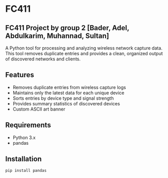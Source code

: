 # FC411
## FC411 Project by group 2 [Bader, Adel, Abdulkarim, Muhannad, Sultan]

A Python tool for processing and analyzing wireless network capture data. This tool removes duplicate entries and provides a clean, organized output of discovered networks and clients.

## Features
- Removes duplicate entries from wireless capture logs
- Maintains only the latest data for each unique device
- Sorts entries by device type and signal strength
- Provides summary statistics of discovered devices
- Custom ASCII art banner

## Requirements
- Python 3.x
- pandas

## Installation
```bash
pip install pandas
